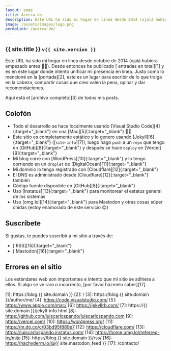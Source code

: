 ```yaml
---
layout: page
title: Acerca de
description: Este URL ha sido mi hogar en línea desde 2014 (ojalá hubiera empezado antes 🤦‍♂️). Desde entonces he publicado (abre este link para ver el número) entradas en total y es en este lugar donde intento unificar mi presencia en línea.
image: /assets/images/logo.png
permalink: /acerca-de/
---
```


<h2 class="subtitulo text-center"><small>{{ site.title }} <code>v{{ site.version }}</code></small></h2>

Este URL ha sido mi hogar en línea desde octubre de 2014 (ojalá hubiera empezado antes 🤦‍♂️). Desde entonces he publicado [<span id="contador-posts"></span> entradas en total][1] y es en este lugar donde intento unificar mi presencia en línea. Justo como lo mencioné en la [portada][2], este es un lugar para escribir de lo que traiga en la cabeza, compartir cosas que creo valen la pena, opinar y dar recomendaciones. 

Aquí está el [archivo completo][3] de todos mis posts.

## Colofón

- Todo el desarrollo se hace localmente usando [Visual Studio Code][4]{:target="_blank"} en una [Mac][5]{:target="_blank"} 👨‍💻
- Este sitio es completamente estático y lo genero usando [Jekyll][6]{:target="_blank"} ([<code>site-info</code>][7]), luego hago <code>push</code> a un <code>repo</code> que tengo en [GitHub][8]{:target="_blank"} y después se hace <code>deploy</code> en [Vercel][9]{:target="_blank"}
- Mi blog corre con [WordPress][10]{:target="_blank"} y lo tengo corriendo en un <code>droplet</code> de [DigitalOcean][11]{:target="_blank"}
- Mi dominio lo tengo registrado con [Cloudflare][12]{:target="_blank"}
- El DNS es administrado desde [Cloudflare][12]{:target="_blank"} también
- Código fuente disponible en [GitHub][8]{:target="_blank"}
- Uso [Instatus][13]{:target="_blank"} para monitorear el estatus general de los sistemas
- Uso [omg.lol][14]{:target="_blank"} para Mastodon y otras cosas súper chidas (estoy enamorado de este servicio 😍)

## Suscríbete

Si gustas, te puedes suscribir a mi sitio a través de:
- [<i class="fas fa-rss"></i> RSS][15]{:target="_blank"}
- [<i class="fa-brands fa-mastodon"></i> Mastodon][16]{:target="_blank"}

## Errores en el sitio

Los estándares web son importantes e intento que mi sitio se adhiera a ellos. Si algo se ve raro o incorrecto, [por favor házmelo saber][17].

[1]: https://blog.{{ site.domain }}
[2]: /
[3]: https://blog.{{ site.domain }}/author/me/
[4]: https://code.visualstudio.com/
[5]: https://www.apple.com/mac/
[6]: https://jekyllrb.com/
[7]: https://{{ site.domain }}/jekyll-info.html
[8]: https://github.com/luiscarlospando/luiscarlospando.com
[9]: https://vercel.com/
[10]: https://wordpress.org/
[11]: https://m.do.co/c/03bd95f889e7
[12]: https://cloudflare.com/
[13]: https://luiscarlospando.instatus.com/
[14]: https://home.omg.lol/referred-by/mijo
[15]: https://blog.{{ site.domain }}/rss/
[16]: https://hachyderm.io/@{{ site.mastodon_feed }}
[17]: /contacto/